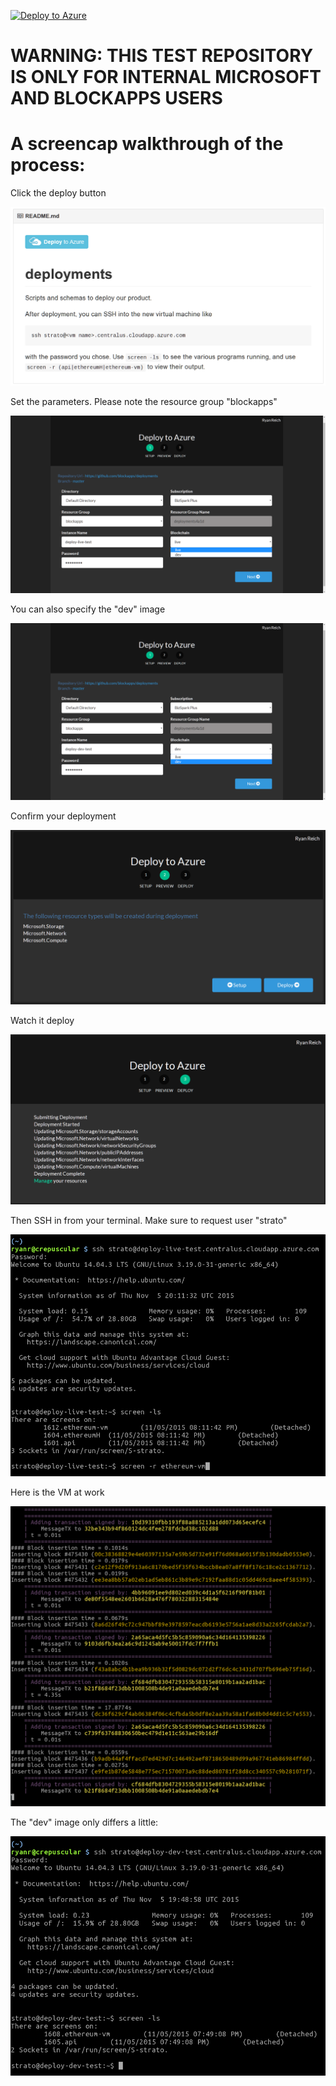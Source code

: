 [![Deploy to Azure](http://azuredeploy.net/deploybutton.png)](https://azuredeploy.net/)

# WARNING: THIS TEST REPOSITORY IS ONLY FOR INTERNAL MICROSOFT AND BLOCKAPPS USERS

# A screencap walkthrough of the process:

Click the deploy button

![](./readme-images/01-deploy-button.png)

Set the parameters.  Please note the resource group "blockapps"

![](./readme-images/02-deploy-live-screen.png)

You can also specify the "dev" image

![](./readme-images/03-deploy-dev-screen.png)

Confirm your deployment

![](./readme-images/04-confirm-screen.png)

Watch it deploy

![](./readme-images/05-finished-screen.png)

Then SSH in from your terminal.  Make sure to request user "strato"

![](./readme-images/05a-ssh-live.png)

Here is the VM at work

![](./readme-images/06a-ethereum-vm.png)

The "dev" image only differs a little:

![](./readme-images/05b-ssh-dev.png)
